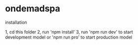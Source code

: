 # ondemadspa
 installation 

 1, cd this folder
 2, run 'npm install'
 3, run 'npm run dev' to start development model or 'npm run pro' to start production model